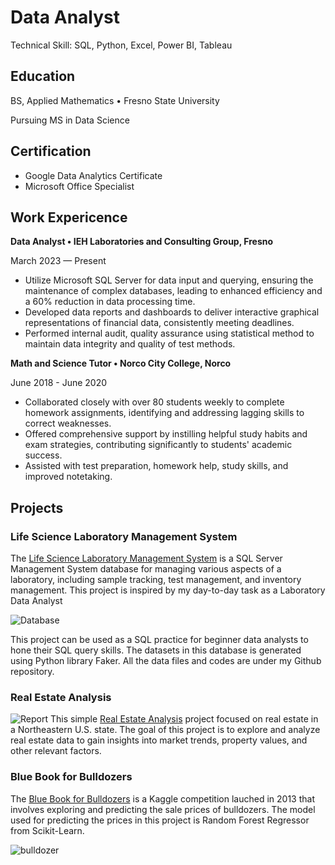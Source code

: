 # Data Analyst
Technical Skill: SQL, Python, Excel, Power BI, Tableau
## Education
BS, Applied Mathematics  •	 Fresno State University

Pursuing MS in Data Science

## Certification
 * Google Data Analytics Certificate
 * Microsoft Office Specialist



## Work Expericence

**Data Analyst •	IEH Laboratories and Consulting Group, Fresno**

March 2023 — Present

 * Utilize Microsoft SQL Server for data input and querying, ensuring the maintenance of complex databases, leading to enhanced efficiency and a 60% reduction in data processing time.
 * Developed data reports and dashboards to deliver interactive graphical representations of financial data, consistently meeting deadlines.
 *	Performed internal audit, quality assurance using statistical method to maintain data integrity and quality of test methods.

**Math and Science Tutor •	 Norco City College, Norco**

June 2018 - June 2020
 *	Collaborated closely with over 80 students weekly to complete homework assignments, identifying and addressing lagging skills to correct weaknesses.
 *	Offered comprehensive support by instilling helpful study habits and exam strategies, contributing significantly to students' academic success.
 *	Assisted with test preparation, homework help, study skills, and improved notetaking.

## Projects

### Life Science Laboratory Management System

The [Life Science Laboratory Management System](https://github.com/DanHuuTran/Life-Science-Laboratory-Management-System) is a SQL Server Management System database for managing various aspects of a laboratory, including sample tracking, test management, and inventory management. This project is inspired by my day-to-day task as a Laboratory Data Analyst

![Database](https://github.com/DanHuuTran/danth.github.io/assets/133534096/210b93b6-d06b-438c-8b12-a22dfee3da95)


This project can be used as a SQL practice for beginner data analysts to hone their SQL query skills. The datasets in this  database is generated using Python library Faker. All the data files and codes are under my Github repository.

### Real Estate Analysis

![Report](https://github.com/DanHuuTran/RealEstateProject/assets/133534096/50c1930a-7e69-43ac-826a-985cbd7df494)
This simple [Real Estate Analysis](https://github.com/DanHuuTran/RealEstateProject/blob/main/README.md) project focused on real estate in a Northeastern U.S. state. The goal of this project is to explore and analyze real estate data to gain insights into market trends, property values, and other relevant factors.


### Blue Book for Bulldozers

The [Blue Book for Bulldozers](https://github.com/DanHuuTran/Prediction-With-ML) is a Kaggle competition lauched in 2013 that involves exploring and predicting the sale prices of bulldozers. The model used for predicting the prices in this project is Random Forest Regressor from Scikit-Learn.

![bulldozer](https://github.com/DanHuuTran/danth.github.io/assets/133534096/696e611a-26ed-4bf8-a840-008637853c65)



